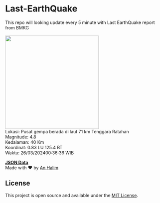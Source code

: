 # Last-EarthQuake
This repo will looking update every 5 minute with Last EarthQuake report from BMKG
<br>
<br>
<img src="https://static.bmkg.go.id/20240326003636.mmi.jpg" width="300"/>
<br>
Lokasi: Pusat gempa berada di laut 71 km Tenggara Ratahan <br>
Magnitude: 4.8 <br>
Kedalaman: 40 Km <br>
Koordinat: 0.83 LU 125.4 BT <br>
Waktu: 26/03/202400:36:36 WIB <br>

<a href="./data/data.json">**JSON Data**</a>
<br>
Made with ❤️ by <a href="https://github.com/an-halim">An Halim</a>
## License

This project is open source and available under the [MIT License](LICENSE).
